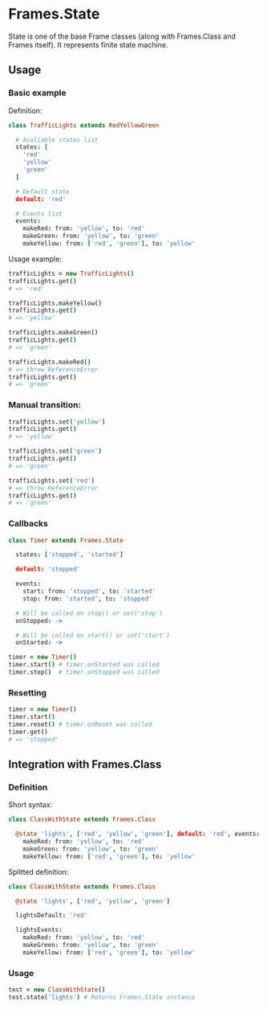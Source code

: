 # Frames.State

State is one of the base Frame classes (along with Frames.Class and Frames itself). It represents finite state
machine.

## Usage

### Basic example

Definition:

``` coffeescript
class TrafficLights extends RedYellowGreen

  # Avaliable states list
  states: [
    'red'
    'yellow'
    'green'
  ]

  # Default state
  default: 'red'

  # Events list
  events:
    makeRed: from: 'yellow', to: 'red'
    makeGreen: from: 'yellow', to: 'green'
    makeYellow: from: ['red', 'green'], to: 'yellow'
```

Usage example:

``` coffeescript
trafficLights = new TrafficLights()
trafficLights.get()
# => 'red'

trafficLights.makeYellow()
trafficLights.get()
# => 'yellow'

trafficLights.makeGreen()
trafficLights.get()
# => 'green'

trafficLights.makeRed()
# => throw ReferenceError
trafficLights.get()
# => 'green'
```

### Manual transition:

``` coffeescript
trafficLights.set('yellow')
trafficLights.get()
# => 'yellow'

trafficLights.set('green')
trafficLights.get()
# => 'green'

trafficLights.set('red')
# => throw ReferenceError
trafficLights.get()
# => 'green'
```

### Callbacks

``` coffeescript
class Timer extends Frames.State

  states: ['stopped', 'started']

  default: 'stopped'

  events:
    start: from: 'stopped', to: 'started'
    stop: from: 'started', to: 'stopped'

  # Will be called on stop() or set('stop')
  onStopped: ->

  # Will be called on start() or set('start')
  onStarted: ->
```

``` coffeescript
timer = new Timer()
timer.start() # timer.onStarted was called
timer.stop()  # timer.onStopped was called
```

### Resetting

``` coffeescript
timer = new Timer()
timer.start()
timer.reset() # timer.onReset was called
timer.get()
# => 'stopped'
```

## Integration with Frames.Class

### Definition

Short syntax:

``` coffeescript
class ClassWithState extends Frames.Class

  @state 'lights', ['red', 'yellow', 'green'], default: 'red', events:
    makeRed: from: 'yellow', to: 'red'
    makeGreen: from: 'yellow', to: 'green'
    makeYellow: from: ['red', 'green'], to: 'yellow'
```

Splitted definition:

``` coffeescript
class ClassWithState extends Frames.Class

  @state 'lights', ['red', 'yellow', 'green']

  lightsDefault: 'red'

  lightsEvents:
    makeRed: from: 'yellow', to: 'red'
    makeGreen: from: 'yellow', to: 'green'
    makeYellow: from: ['red', 'green'], to: 'yellow'
```

### Usage

``` coffeescript
test = new ClassWithState()
test.state('lights') # Returns Frames.State instance
```
